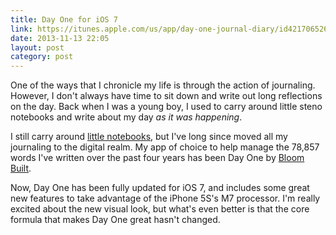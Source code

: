 ```yaml
---
title: Day One for iOS 7
link: https://itunes.apple.com/us/app/day-one-journal-diary/id421706526
date: 2013-11-13 22:05
layout: post
category: post
---
```

One of the ways that I chronicle my life is through the action of journaling. However, I don't always have time to sit down and write out long reflections on the day. Back when I was a young boy, I used to carry around little steno notebooks and write about my day _as it was happening_.

I still carry around [little notebooks](http://fieldnotesbrand.com), but I've long since moved all my journaling to the digital realm. My app of choice to help manage the 78,857 words I've written over the past four years has been Day One by [Bloom Built](http://dayoneapp.com).

Now, Day One has been fully updated for iOS 7, and includes some great new features to take advantage of the iPhone 5S's M7 processor. I'm really excited about the new visual look, but what's even better is that the core formula that makes Day One great hasn't changed.